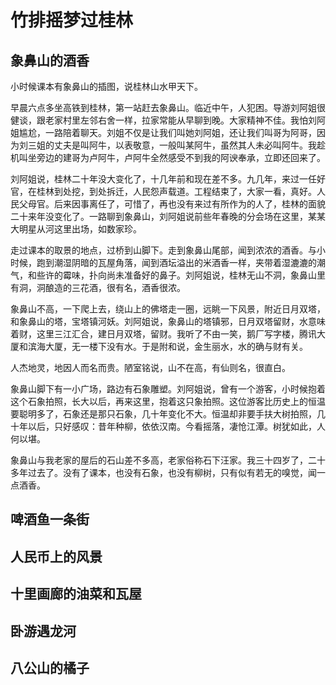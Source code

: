 # 竹排摇梦过桂林

## 象鼻山的酒香

小时候课本有象鼻山的插图，说桂林山水甲天下。

早晨六点多坐高铁到桂林，第一站赶去象鼻山。临近中午，人犯困。导游刘阿姐很健谈，跟老家村里左邻右舍一样，拉家常能从早聊到晚。大家精神不佳。我怕刘阿姐尴尬，一路陪着聊天。刘姐不仅是让我们叫她刘阿姐，还让我们叫哥为阿哥，因为刘三姐的丈夫是叫阿牛，以表敬意，一般叫某阿牛，虽然其人未必叫阿牛。我趁机叫坐旁边的建哥为卢阿牛，卢阿牛全然感受不到我的阿谀奉承，立即还回来了。

刘阿姐说，桂林二十年没大变化了，十几年前和现在差不多。九几年，来过一任好官，在桂林到处挖，到处拆迁，人民怨声载道。工程结束了，大家一看，真好。人民父母官。后来因事离任了，可惜了，再也没有来过有所作为的人了，桂林的面貌二十来年没变化了。一路聊到象鼻山，刘阿姐说前些年春晚的分会场在这里，某某大明星从河这里出场，如数家珍。

走过课本的取景的地点，过桥到山脚下。走到象鼻山尾部，闻到浓浓的酒香。与小时候，跑到潮湿阴暗的瓦屋角落，闻到酒坛溢出的米酒香一样，夹带着湿漉漉的潮气，和些许的霉味，扑向尚未准备好的鼻子。刘阿姐说，桂林无山不洞，象鼻山里有洞，洞酿造的三花酒，很有名，酒香很浓。

象鼻山不高，一下爬上去，绕山上的佛塔走一圈，远眺一下风景，附近日月双塔，和象鼻山的塔，宝塔镇河妖。刘阿姐说，象鼻山的塔镇邪，日月双塔留财，水意味着财，这里三江汇合，建日月双塔，留财。我听了不由一笑，鹅厂写字楼，腾讯大厦和滨海大厦，无一楼下没有水。于是附和说，金生丽水，水的确与财有关。

人杰地灵，地因人而名而贵。陋室铭说，山不在高，有仙则名，很直白。

象鼻山脚下有一小广场，路边有石象雕塑。刘阿姐说，曾有一个游客，小时候抱着这个石象拍照，长大以后，再来这里，抱着这只象拍照。这位游客比历史上的恒温要聪明多了，石象还是那只石象，几十年变化不大。恒温却非要手扶大树拍照，几十年以后，只好感叹：昔年种柳，依依汉南。今看摇落，凄怆江潭。树犹如此，人何以堪。

象鼻山与我老家的屋后的石山差不多高，老家俗称石下汪家。我三十四岁了，二十多年过去了。没有了课本，也没有石象，也没有柳树，只有似有若无的嗅觉，闻一点酒香。


## 啤酒鱼一条街

## 人民币上的风景

## 十里画廊的油菜和瓦屋

## 卧游遇龙河

## 八公山的橘子
